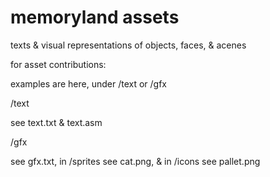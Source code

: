 # memoryland assets

texts & visual representations of objects, faces, & acenes

for asset contributions:

examples are here, under /text or /gfx

/text

see text.txt & text.asm

/gfx

see gfx.txt, in /sprites see cat.png, & in /icons see pallet.png

